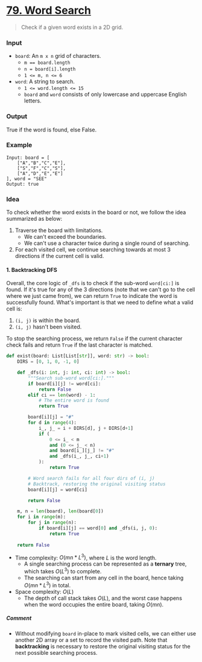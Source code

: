 # [79. Word Search](https://leetcode.com/problems/word-search/)
> Check if a given word exists in a 2D grid.
### Input
* `board`: An `m x n` grid of characters.
	* `m == board.length`
	* `n = board[i].length`
	* `1 <= m, n <= 6`
* `word`: A string to search.
	* `1 <= word.length <= 15`
	* `board` and `word` consists of only lowercase and uppercase English letters.
### Output
True if the word is found, else False.
### Example
```
Input: board = [
	["A","B","C","E"],
	["S","F","C","S"],
	["A","D","E","E"]
], word = "SEE"
Output: true
```
### Idea
To check whether the word exists in the board or not, we follow the idea summarized as below:
1. Traverse the board with limitations.
	* We can't exceed the boundaries.
	* We can't use a character twice during a single round of searching.
2. For each visited cell, we continue searching towards at most 3 directions if the current cell is valid.
#### 1. Backtracking DFS
Overall, the core logic of `_dfs` is to check if the sub-word `word[ci:]` is found. If it's true for any of the 3 directions (note that we can't go to the cell where we just came from), we can return `True` to indicate the word is successfully found. What's important is that we need to define what a valid cell is:
1. `(i, j)` is within the board.
2. `(i, j)` hasn't been visited.

To stop the searching process, we return `False` if the current character check fails and return `True` if the last character is matched.
```python
def exist(board: List[List[str]], word: str) -> bool:
    DIRS = [0, 1, 0, -1, 0]

    def _dfs(i: int, j: int, ci: int) -> bool:
        """Search sub-word word[ci:]."""
        if board[i][j] != word[ci]:
            return False
        elif ci == len(word) - 1:
            # The entire word is found
            return True

        board[i][j] = "#"
        for d in range(4):
            i_, j_ = i + DIRS[d], j + DIRS[d+1]
            if (
                0 <= i_ < m
                and (0 <= j_ < n)
                and board[i_][j_] != "#"
                and _dfs(i_, j_, ci+1)
            ):
                return True

        # Word search fails for all four dirs of (i, j)
        # Backtrack, restoring the original visiting status
        board[i][j] = word[ci]

        return False

    m, n = len(board), len(board[0])
    for i in range(m):
        for j in range(n):
            if board[i][j] == word[0] and _dfs(i, j, 0):
                return True
    
    return False
```
* Time complexity: $O(mn * L^3)$, where $L$ is the word length.
	* A single searching process can be represented as a **ternary** tree, which takes $O(L^3)$ to complete.
	* The searching can start from any cell in the board, hence taking $O(mn * L^3)$ in total.
* Space complexity: $O(L)$
	* The depth of call stack takes $O(L)$, and the worst case happens when the word occupies the entire board, taking $O(mn)$.
##### Comment
* Without modifying `board` in-place to mark visited cells, we can either use another 2D array or a set to record the visited path. Note that **backtracking** is necessary to restore the original visiting status for the next possible searching process.
